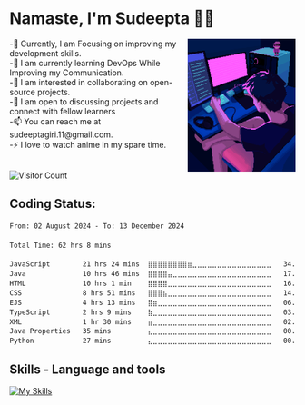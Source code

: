 # Namaste, I'm Sudeepta 🙏🏻
<img src="https://raw.githubusercontent.com/SudeeptaGiri/SudeeptaGiri/main/ReadMe.gif" alt="give alternate name if image doesn't load" align="right" width="190">
-🔭 Currently, I am Focusing on improving my development skills.<br>
-🌱 I am currently learning DevOps While Improving my Communication.<br>
-👯 I am interested in collaborating on open-source projects.<br>
-💬 I am open to discussing projects and connect with fellow learners<br>
-📫 You can reach me at sudeeptagiri.11@gmail.com.<br>
-⚡ I love to watch anime in my spare time.<br><br>


![Visitor Count](https://profile-counter.glitch.me/SudeeptaGiri/count.svg)


## Coding Status: 
<!--START_SECTION:waka-->

```txt
From: 02 August 2024 - To: 13 December 2024

Total Time: 62 hrs 8 mins

JavaScript        21 hrs 24 mins  ⣿⣿⣿⣿⣿⣿⣿⣿⣶⣀⣀⣀⣀⣀⣀⣀⣀⣀⣀⣀⣀⣀⣀⣀⣀   34.45 %
Java              10 hrs 46 mins  ⣿⣿⣿⣿⣤⣀⣀⣀⣀⣀⣀⣀⣀⣀⣀⣀⣀⣀⣀⣀⣀⣀⣀⣀⣀   17.34 %
HTML              10 hrs 1 min    ⣿⣿⣿⣿⣀⣀⣀⣀⣀⣀⣀⣀⣀⣀⣀⣀⣀⣀⣀⣀⣀⣀⣀⣀⣀   16.12 %
CSS               8 hrs 51 mins   ⣿⣿⣿⣦⣀⣀⣀⣀⣀⣀⣀⣀⣀⣀⣀⣀⣀⣀⣀⣀⣀⣀⣀⣀⣀   14.25 %
EJS               4 hrs 13 mins   ⣿⣶⣀⣀⣀⣀⣀⣀⣀⣀⣀⣀⣀⣀⣀⣀⣀⣀⣀⣀⣀⣀⣀⣀⣀   06.81 %
TypeScript        2 hrs 9 mins    ⣷⣀⣀⣀⣀⣀⣀⣀⣀⣀⣀⣀⣀⣀⣀⣀⣀⣀⣀⣀⣀⣀⣀⣀⣀   03.48 %
XML               1 hr 30 mins    ⣶⣀⣀⣀⣀⣀⣀⣀⣀⣀⣀⣀⣀⣀⣀⣀⣀⣀⣀⣀⣀⣀⣀⣀⣀   02.41 %
Java Properties   35 mins         ⣄⣀⣀⣀⣀⣀⣀⣀⣀⣀⣀⣀⣀⣀⣀⣀⣀⣀⣀⣀⣀⣀⣀⣀⣀   00.95 %
Python            27 mins         ⣄⣀⣀⣀⣀⣀⣀⣀⣀⣀⣀⣀⣀⣀⣀⣀⣀⣀⣀⣀⣀⣀⣀⣀⣀   00.73 %
```

<!--END_SECTION:waka-->


## Skills - Language and tools
[![My Skills](https://skillicons.dev/icons?i=java,python,c,html,css,javascript,nodejs,expressjs,mongo,react,tailwind,mysql,git,github,vscode,postman,linux&theme=light)](https://skillicons.dev)
<!--social stats -->


<!-- End of the README files :) --!>
